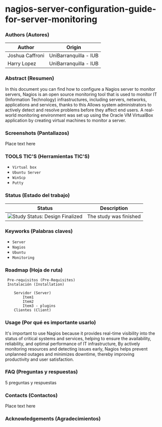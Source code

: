 # nagios-server-configuration-guide-for-server-monitoring

### Authors (Autores)

| Author                | Origin                               |
| --------------------- | ------------------------------------ |
| Joshua Caffroni       | UniBarranquilla - IUB                |
| Harry Lopez           | UniBarranquilla - IUB                |

### Abstract (Resumen)
In this document you can find how to configure a Nagios server to monitor servers, Nagios is an open source monitoring tool that is used to monitor IT (Information Technology) infrastructures, including servers, networks, applications and services, thanks to this Allows system administrators to actively detect and resolve problems before they affect end users. A real-world monitoring environment was set up using the Oracle VM VirtualBox application by creating virtual machines to monitor a server.

### Screenshots (Pantallazos)

Place text here

### TOOLS TIC'S (Herramientas TIC'S)
- `Virtual box`
- `Ubuntu Server`
- `WinScp`
- `Putty`


### Status (Estado del trabajo)

| Status            | Description                          |
| ----------------- | ------------------------------------ |
| <img src="https://img.shields.io/badge/Study%20Status-Design%20Finalized-brightgreen.svg" alt="Study Status: Design Finalized"> | The study was finished | 

### Keyworks (Palabras claves)

- `Server`
- `Nagios`
- `Ubuntu`
- `Monitoring`

### Roadmap (Hoja de ruta)

	 Pre-requisitos (Pre-Requisites)
	 Instalación (Installation)

		Servidor (Server)
			Item1
			Item2
			Item3 - plugins 
		Clientes (Client)

### Usage (Por qué es importante usarlo)

It's important to use Nagios because it provides real-time visibility into the status of critical systems and services, helping to ensure the availability, reliability, and optimal performance of IT infrastructure, By actively monitoring resources and detecting issues early, Nagios helps prevent unplanned outages and minimizes downtime, thereby improving productivity and user satisfaction.

### FAQ (Preguntas y respuestas)

5 preguntas y respuestas

### Contacts (Contactos)

Place text here

### Acknowledgements (Agradecimientos)



